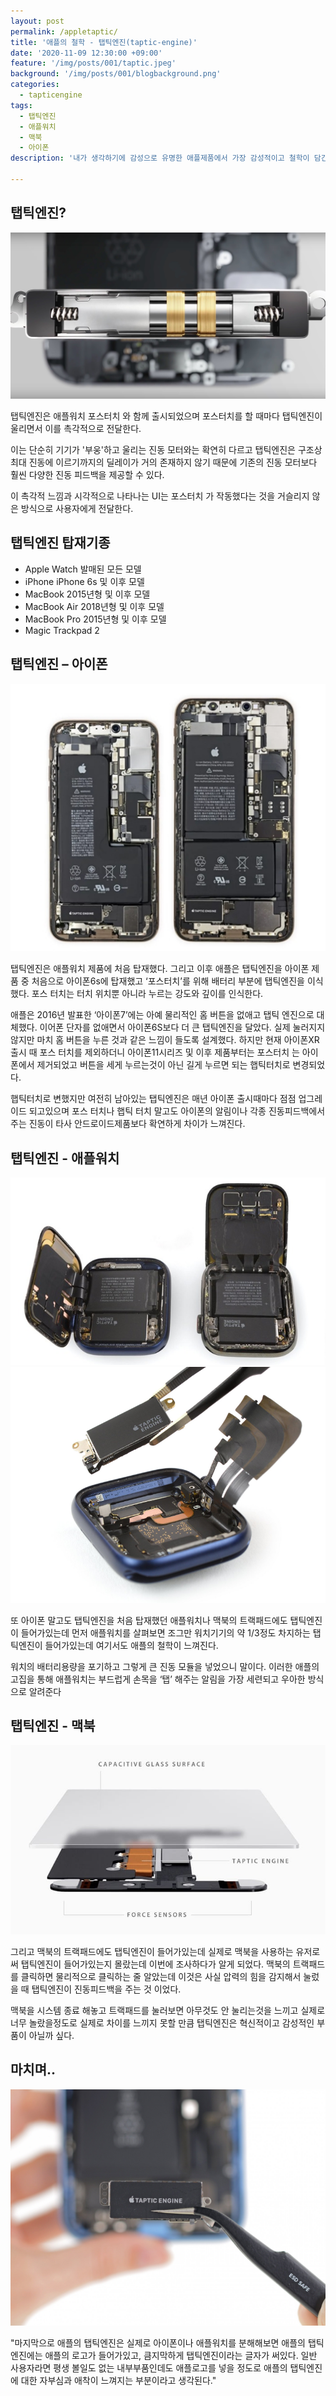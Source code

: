 ```yaml
---
layout: post
permalink: /appletaptic/
title: '애플의 철학 - 탭틱엔진(taptic-engine)'
date: '2020-11-09 12:30:00 +09:00'
feature: '/img/posts/001/taptic.jpeg'
background: '/img/posts/001/blogbackground.png'
categories:
  - tapticengine
tags:
  - 탭틱엔진
  - 애플워치
  - 맥북
  - 아이폰
description: '내가 생각하기에 감성으로 유명한 애플제품에서 가장 감성적이고 철학이 담긴 부분을 꼽자면 탭틱엔진이다. 오늘은 이 탭틱엔진에 대해서 이야기해 보겠습니다.'

---
```


## 탭틱엔진?

![탭틱엔진2](/img/posts/001/tapticengineb.jpg)

탭틱엔진은 애플워치 포스터치 와 함께 출시되었으며 포스터치를 할 때마다 탭틱엔진이 울리면서 이를 촉각적으로 전달한다.

이는 단순히 기기가 '부웅'하고 울리는 진동 모터와는 확연히 다르고 탭틱엔진은 구조상 최대 진동에 이르기까지의 딜레이가 거의 존재하지 않기 때문에 기존의 진동 모터보다 훨씬 다양한 진동 피드백을 제공할 수 있다.


이 촉각적 느낌과 시각적으로 나타나는 UI는 포스터치 가 작동했다는 것을 거슬리지 않은 방식으로 사용자에게 전달한다.

## 탭틱엔진 탑재기종

* Apple Watch	발매된 모든 모델
* iPhone	iPhone 6s 및 이후 모델
* MacBook	2015년형 및 이후 모델
* MacBook Air	2018년형 및 이후 모델
* MacBook Pro	2015년형 및 이후 모델
* Magic Trackpad 2

## 탭틱엔진 – 아이폰

![아이폰탭틱](/img/posts/001/iphonetapticengine.jpg)

탭틱엔진은 애플워치 제품에 처음 탑재했다. 그리고 이후 애플은 탭틱엔진을 아이폰 제품 중 처음으로 아이폰6s에 탑재했고 ‘포스터치’를 위해 배터리 부분에 탭틱엔진을 이식했다. 포스 터치는 터치 위치뿐 아니라 누르는 강도와 깊이를 인식한다.

애플은 2016년 발표한 ‘아이폰7’에는 아예 물리적인 홈 버튼을 없애고 탭틱 엔진으로 대체했다. 이어폰 단자를 없애면서 아이폰6S보다 더 큰 탭틱엔진을 달았다. 실제 눌러지지 않지만 마치 홈 버튼을 누른 것과 같은 느낌이 들도록 설계했다. 하지만 현재 아이폰XR출시 때 포스 터치를 제외하더니 아이폰11시리즈 및 이후 제품부터는 포스터치 는 아이폰에서 제거되었고 버튼을 세게 누르는것이 아닌 길게 누르면 되는 햅틱터치로 변경되었다.

햅틱터치로 변했지만 여전히 남아있는 탭틱엔진은 매년 아이폰 출시때마다 점점 업그레이드 되고있으며 포스 터치나 햅틱 터치 말고도 아이폰의 알림이나 각종 진동피드백에서 주는 진동이 타사 안드로이드제품보다 확연하게 차이가 느껴진다.

## 탭틱엔진 - 애플워치

![워치탭틱](/img/posts/001/applewatchtapticengineb.jpg)
![워치탭틱2](/img/posts/001/applewatchtapticenginea.png)

또 아이폰 말고도 탭틱엔진을 처음 탑재했던 애플워치나 맥북의 트랙패드에도 탭틱엔진이 들어가있는데 먼저 애플워치를 살펴보면 조그만 워치기기의 약 1/3정도 차지하는 탭틱엔진이 들어가있는데 여기서도 애플의 철학이 느껴진다.

 워치의 배터리용량을 포기하고 그렇게 큰 진동 모듈을 넣었으니 말이다. 이러한 애플의 고집을 통해 애플워치는 부드럽게 손목을 ‘탭’ 해주는 알림을 가장 세련되고 우아한 방식으로 알려준다

## 탭틱엔진 - 맥북

![맥북탭틱](/img/posts/001/macbooktapticenginea.jpeg)

그리고 맥북의 트랙패드에도 탭틱엔진이 들어가있는데 실제로 맥북을 사용하는 유저로써 탭틱엔진이 들어가있는지 몰랐는데 이번에 조사하다가 알게 되었다. 맥북의 트랙패드를 클릭하면 물리적으로 클릭하는 줄 알았는데 이것은 사실 압력의 힘을 감지해서 눌렀을 때 탭틱엔진이 진동피드백을 주는 것 이었다.

맥북을 시스템 종료 해놓고 트랙패드를 눌러보면 아무것도 안 눌리는것을 느끼고 실제로 너무 놀랐을정도로 실제로 차이를  느끼지 못할 만큼 탭틱엔진은 혁신적이고 감성적인 부품이 아닐까 싶다.

## 마치며..

![탭틱엔진](/img/posts/001/tapticenginea.jpeg)

"마지막으로 애플의 탭틱엔진은 실제로 아이폰이나 애플워치를 분해해보면 애플의 탭틱엔진에는 애플의 로고가 들어가있고, 큼지막하게 탭틱엔진이라는 글자가 써있다. 일반 사용자라면 평생 볼일도 없는 내부부품인데도 애플로고를 넣을 정도로 애플의  탭틱엔진에 대한 자부심과 애착이 느껴지는 부분이라고 생각된다."
